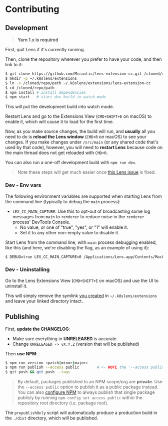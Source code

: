 # Contributing

## Development

> __Yarn 1.x is required__

First, quit Lens if it's currently running.

Then, clone the repository wherever you prefer to have your code, and then link to it:

```bash
$ git clone https://github.com/Mirantis/lens-extension-cc.git /cloned/repo/path
$ mkdir -p ~/.k8slens/extensions
$ ln -s /cloned/repo/path ~/.k8slens/extensions/lens-extension-cc
$ cd /cloned/repo/path
$ npm install # install dependencies
$ npm start   # start dev build in watch mode
```

This will put the development build into watch mode.

Restart Lens and go to the Extensions View (`CMD+SHIFT+E` on macOS) to enable it, which will cause it to load for the first time.

Now, as you make source changes, the build will run, and __usually__ all you need to do is __reload the Lens window__ (`CMD+R` on macOS) to see your changes. If you make changes under `/src/main` (or any shared code that's used by that code), however, you will need to __restart Lens__ because code on the main thread does not get reloaded with `CMD+R`.

You can also run a one-off development build with `npm run dev`.

> Note these steps will get much easier once [this Lens issue](https://github.com/lensapp/lens/issues/1741) is fixed.

### Dev - Env vars

The following environment variables are supported when starting Lens from the command line (typically to debug the `main` process):

- `LEX_CC_MAIN_CAPTURE`: Use this to opt-out of broadcasting some log messages from `main` to `renderer` to reduce noise in the `renderer` process' DevTools Console.
    - No value, or one of "true", "yes", or "1" will enable it.
    - Set it to any other non-empty value to disable it.

Start Lens from the command line, with `main` process debugging enabled, like this (and here, we're disabling the flag, as an example of using it):

```bash
$ DEBUG=true LEX_CC_MAIN_CAPTURE=0 /Applications/Lens.app/Contents/MacOS/Lens --inspect=5858
```

### Dev - Uninstalling

Go to the Lens Extensions View (`CMD+SHIFT+E` on macOS) and use the UI to uninstall it.

This will simply remove the symlink [you created](#development) in `~/.k8slens/extensions` and leave your linked directory intact.

## Publishing

First, __update the CHANGELOG__:

- Make sure everything in __UNRELEASED__ is accurate
- Change `UNRELEASED -> vX.Y.Z` (version that will be published)

Then __use NPM__:

```bash
$ npm run version <patch|minor|major>
$ npm run publish --access public        # <- NOTE the '--access public' part!
$ git push && git push --tags
```

> By default, packages published to an NPM scope/org are __private__. Use the `--access public` option to publish it as a public package instead. You can also [configure NPM](https://docs.npmjs.com/configuring-your-npm-client-with-your-organization-settings#setting-package-visibility-to-public-for-a-single-package) to always publish that single package publicly by running `npm config set access public` within the repository root directory (i.e. package root).

The `prepublishOnly` script will automatically produce a production build in the `./dist` directory, which will be published.
